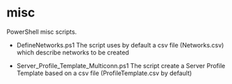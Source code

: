 # misc
PowerShell misc scripts.

* DefineNetworks.ps1
  The script uses by default a csv file (Networks.csv) which describe networks to be created

* Server_Profile_Template_Multiconn.ps1
  The script create a Server Profile Template based on a csv file (ProfileTemplate.csv by default)
